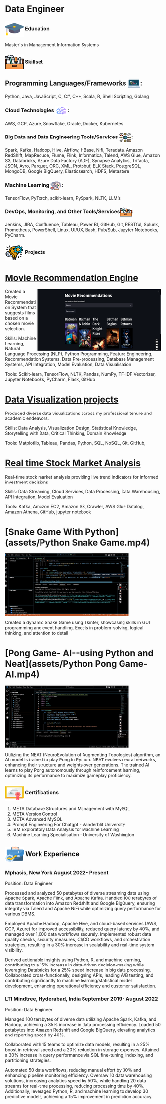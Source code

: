 # Data Engineer

### <img align="center" src="assets/mortarboard.png" alt="santhoshguntupalli" height="50" width="60" /> Education
Master's in Management Information Systems

### <img align="center" src="assets/tool-box.png" alt="santhoshguntupalli" height="50" width="60" /> Skillset
## Programming Languages/Frameworks <img align="center" src="assets/programming.png" alt="santhoshguntupalli" height="30" width="40" />:
Python, Java, JavaScript, C, C#, C++, Scala, R, Shell Scripting, Golang

### Cloud Technologies <img align="center" src="assets/cloud.png" alt="santhoshguntupalli" height="30" width="40" />:
AWS, GCP, Azure, Snowflake, Oracle, Docker, Kubernetes

### Big Data and Data Engineering Tools/Services <img align="center" src="assets/big-data.png" alt="santhoshguntupalli" height="30" width="40" />:
Spark, Kafka, Hadoop, Hive, Airflow, HBase, Nifi, Teradata, Amazon RedShift, MapReduce, Flume, Flink, Informatica, Talend, AWS Glue, Amazon S3, Databricks, Azure Data Factory (ADF), Synapse Analytics, Trifacta, JSON, Avro, Parquet, ORC, XML, Protobuf, ELK Stack, PostgreSQL, MongoDB, Google BigQuery, Elasticsearch, HDFS, Metastore

### Machine Learning<img align="center" src="assets/machine-learning.png" alt="santhoshguntupalli" height="30" width="40" />:
TensorFlow, PyTorch, scikit-learn, PySpark, NLTK, LLM’s 

### DevOps, Monitoring, and Other Tools/Services<img align="center" src="assets/tool-box.png" alt="santhoshguntupalli" height="30" width="40" />:
Jenkins, JIRA, Confluence, Tableau, Power BI, GitHub, Git, RESTful, Splunk, Prometheus, PowerShell, Linux, UI/UX, Bash, Pub/Sub, Jupyter Notebooks, PyCharm.</strong></p>

### <img align="center" src="assets/project-management.png" alt="santhoshguntupalli" height="50" width="60" /> Projects

# [Movie Recommendation Engine]( https://mrs-sg-bfc2e6fa78db.herokuapp.com/)

<img align="right" src="assets/MRS Sample.png" alt="santhoshguntupalli" height="200" width="400" />

Created a Movie Recommendation System that suggests films based on a chosen movie selection.

Skills: Machine Learning, Natural Language Processing (NLP), Python Programming, Feature Engineering, Recommendation Systems. Data Pre-processing, Database 
Management Systems, API Integration, Model Evaluation, Data Visualisation

Tools: Scikit-learn, TensorFlow, NLTK, Pandas, NumPy, TF-IDF Vectorizer, Jupyter Notebooks, PyCharm, Flask, GitHub

# [Data Visualization projects]( https://public.tableau.com/app/profile/santhosh.guntupalli/vizzes )

Produced diverse data visualizations across my professional tenure and academic endeavors.

Skills: Data Analysis, Visualization Design, Statistical Knowledge, Storytelling with Data, Critical Thinking, Domain Knowledge

Tools: Matplotlib, Tableau, Pandas, Python, SQL, NoSQL, Git, GitHub,

# [Real time Stock Market Analysis]( https://github.com/guntupalli09/stock_market-real_time-analysis )

Real-time stock market analysis providing live trend indicators for informed investment decisions

Skills: Data Streaming, Cloud Services, Data Processing, Data Warehousing, API Integration, Model Evaluation

Tools: Kafka, Amazon EC2, Amazon S3, Crawler, AWS Glue Datalog, Amazon Athena, GitHub, jupyter notebook

# [Snake Game With Python](assets/Python Snake Game.mp4)

<img align="center" src="assets/PythonSnakeGame.gif" alt="santhoshguntupalli" height="200" width="400" />

Created a dynamic Snake Game using Tkinter, showcasing skills in GUI programming and event handling. Excels in problem-solving, logical thinking, and attention to detail

# [Pong Game- AI--using Python and Neat](assets/Python Pong Game-AI.mp4)

<img align="center" src="assets/PythonPongGame-AI.gif" alt="santhoshguntupalli" height="200" width="400" />

Utilizing the NEAT (NeuroEvolution of Augmenting Topologies) algorithm, an AI model is trained to play Pong in Python. NEAT evolves neural networks, enhancing their structure and weights over generations. The trained AI learns to play Pong autonomously through reinforcement learning, optimizing its performance to maximize gameplay proficiency.


### <img align="center" src="assets/certificate.png" alt="santhoshguntupalli" height="50" width="60" /> Certifications
1. META Database Structures and Management with MySQL
2. META Version Control
3. META Advanced MySQL
4. Prompt Engineering For Chatgpt - Vanderblit University
5. IBM Exploratory Data Analysis for Machine Learning
6. Machine Learning Specialisation - University of Washington

## <img align="center" src="assets/career.png" alt="santhoshguntupalli" height="50" width="60" /> Work Experience

### Mphasis, New York                                                                                                                  August 2022- Present
Position: Data Engineer

Processed and analyzed 50 petabytes of diverse streaming data using Apache Spark, Apache Flink, and Apache Kafka.
Handled 100 terabytes of data transformation into Amazon Redshift and Google BigQuery, ensuring integrity via Talend and Apache NiFi while optimizing query performance for various DBMS.

Employed Apache Hadoop, Apache Hive, and cloud-based services (AWS, GCP, Azure) for improved accessibility, reduced query latency by 40%, and managed over 1,000 data workflows securely.
Implemented robust data quality checks, security measures, CI/CD workflows, and orchestration strategies, resulting in a 30% increase in scalability and real-time system visibility.

Derived actionable insights using Python, R, and machine learning, contributing to a 15% increase in data-driven decision-making while leveraging Databricks for a 25% speed increase in big data processing.
Collaborated cross-functionally, designing APIs, leading A/B testing, and contributing significantly to machine learning/statistical model development, enhancing operational efficiency and customer satisfaction.

### LTI Mindtree, Hyderabad, India                                                     September 2019- August 2022
Position: Data Engineer

Managed 100 terabytes of diverse data utilizing Apache Spark, Kafka, and Hadoop, achieving a 35% increase in data processing efficiency.
Loaded 50 petabytes into Amazon Redshift and Google BigQuery, elevating analytics and reporting speed by 40%.

Collaborated with 15 teams to optimize data models, resulting in a 25% boost in retrieval speed and a 20% reduction in storage expenses.
Attained a 30% increase in query performance via SQL fine-tuning, indexing, and partitioning strategies.

Automated 50 data workflows, reducing manual effort by 30% and enhancing pipeline monitoring efficiency.
Oversaw 10 data warehousing solutions, increasing analytics speed by 50%, while handling 20 data streams for real-time processing, reducing processing time by 40%. Additionally, leveraged Python, R, and machine learning to develop 30 predictive models, achieving a 15% improvement in prediction accuracy.




